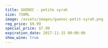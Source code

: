 ```yaml
---
title: GUENOC - petite syrah
size: 750ML
image: /assets/images/guenoc-petit-syrah.png
reg_price: $9.99
special_price: $7.99
expiration_date: 2017-11-15 00:00:00
show_wine: true
---
```



